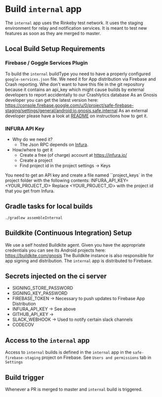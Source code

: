 # Build `internal` app

The `internal` app uses the Rinkeby test network. It uses the staging environment for relay and notification services. It is meant to test new features as soon as they are merged to master.

## Local Build Setup Requirements
### Firebase / Goggle Services Plugin

To build the `internal` buildType you need to have a properly configured `google-services.json` file. We need it for App distribution via Firebase and Crash reporting.
Whe don't want to have this file in the git repository because it contains an api_key which might cause builds by external developers to report accidentally to our Crashlytics database
As an Gnosis developer you can get the latest version here: <https://console.firebase.google.com/u/0/project/safe-firebase-staging/settings/general/android:io.gnosis.safe.internal>
As an external developer please have a look at [README](../README.md#Firebase) on instructions how to get it.

### INFURA API Key
  - Why do we need it?
    - The Json RPC depends on [Infura](https://infura.io/).
  - How/where to get it
    - Create a free (of charge) account at <https://infura.io/>
    - Create a project
    - Find project id in the project settings -> Keys

You need to get an API key and create a file named ``project_keys` in the project folder with the following contents:
INFURA_API_KEY=<YOUR_PROJECT_ID>
Replace <YOUR_PROJECT_ID> with the project id that you get from Infura.


## Gradle tasks for local builds

`./gradlew assembleInternal`

## Buildkite (Continuous Integration) Setup

We use a self hosted Buildkite agent. Given you have the appropriate credentials you can see its Android projects here: https://buildkite.com/gnosis
The Buildkite instance is also responsible for app signing and distribution. The `internal` app is distributed to Firebase.

## Secrets injected on the ci server

- SIGNING_STORE_PASSWORD
- SIGNING_KEY_PASSWORD
- FIREBASE_TOKEN -> Necessary to push updates to Firebase App Distribution
- INFURA_API_KEY -> See above
- GITHUB_API_KEY ->
- SLACK_WEBHOOK -> Used to notify certain slack channels
- CODECOV

##  Access to the `internal` app

Access to `internal` builds is defined in the `internal` app in the `safe-firebase-staging` project on Firebase. See `Users and permissions` tab in `Settings`

## Build trigger

Whenever a PR is merged to master and `internal` build is triggered.
